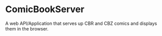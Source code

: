 ComicBookServer
===============

A web API/Application that serves up CBR and CBZ comics and displays them in the browser.
